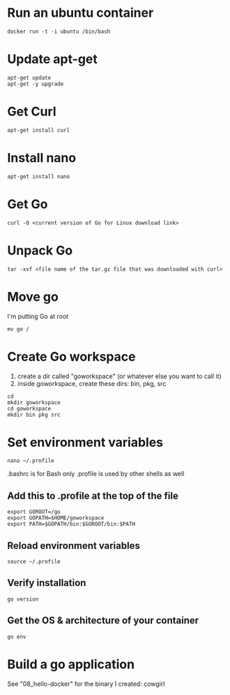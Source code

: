 # Run an ubuntu container

```
docker run -t -i ubuntu /bin/bash
```

# Update apt-get

```
apt-get update
apt-get -y upgrade
```

# Get Curl

```
apt-get install curl
```

# Install nano

```
apt-get install nano
```

# Get Go

```
curl -O <current version of Go for Linux download link>
```

# Unpack Go

```
tar -xvf <file name of the tar.gz file that was downloaded with curl>
```

# Move go

I'm putting Go at root

```
mv go /
```

# Create Go workspace

1. create a dir called "goworkspace" (or whatever else you want to call it)
1. inside goworkspace, create these dirs: bin, pkg, src

```
cd
mkdir goworkspace
cd goworkspace
mkdir bin pkg src
```

# Set environment variables 

```
nano ~/.profile
```

.bashrc is for Bash only
.profile is used by other shells as well

## Add this to .profile at the top of the file

```
export GOROOT=/go
export GOPATH=$HOME/goworkspace
export PATH=$GOPATH/bin:$GOROOT/bin:$PATH
```

## Reload environment variables

```
source ~/.profile 
```

## Verify installation

```
go version
```

## Get the OS & architecture of your container

```
go env
```

# Build a go application

See "08_hello-docker" for the binary I created: cowgirl


